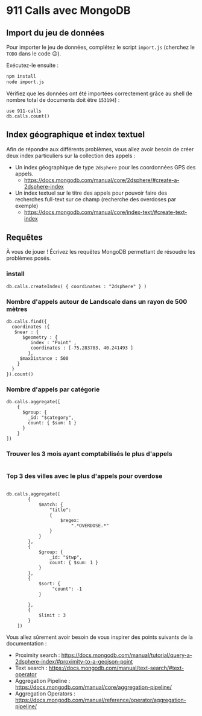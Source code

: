 # 911 Calls avec MongoDB

## Import du jeu de données

Pour importer le jeu de données, complétez le script `import.js` (cherchez le `TODO` dans le code :wink:).

Exécutez-le ensuite :

```bash
npm install
node import.js
```

Vérifiez que les données ont été importées correctement grâce au shell (le nombre total de documents doit être `153194`) :

```
use 911-calls
db.calls.count()
```

## Index géographique et index textuel

Afin de répondre aux différents problèmes, vous allez avoir besoin de créer deux index particuliers sur la collection des appels :

* Un index géographique de type `2dsphere` pour les coordonnées GPS des appels.
  * https://docs.mongodb.com/manual/core/2dsphere/#create-a-2dsphere-index
* Un index textuel sur le titre des appels pour pouvoir faire des recherches full-text sur ce champ (recherche des overdoses par exemple)
  * https://docs.mongodb.com/manual/core/index-text/#create-text-index

## Requêtes

À vous de jouer ! Écrivez les requêtes MongoDB permettant de résoudre les problèmes posés.

### install
```
db.calls.createIndex( { coordinates : "2dsphere" } )
```

### Nombre d'appels autour de Landscale dans un rayon de 500 mètres

```
db.calls.find({ 
  coordinates :{
   $near : {
      $geometry : {   
         index : "Point" ,
         coordinates : [-75.283783, 40.241493 ]
        },
     $maxDistance : 500
    }
  }
}).count()
```

### Nombre d'appels par catégorie

```
db.calls.aggregate([
    { 
      $group: {
        _id: "$category",
        count: { $sum: 1 } 
      }
    }
])
```

### Trouver les 3 mois ayant comptabilisés le plus d'appels

```
```

### Top 3 des villes avec le plus d'appels pour overdose

```

db.calls.aggregate([
        {
            $match: {
                "title": 
                {
                    $regex:
                        ".*OVERDOSE.*"  
                }
            }
        },
        {
            $group: {
                _id: "$twp",
                count: { $sum: 1 }
            }
        },
        {
            $sort: {
                 "count": -1
            }
        
        },
        {
            $limit : 3
        }
    ])

```

Vous allez sûrement avoir besoin de vous inspirer des points suivants de la documentation :

* Proximity search : https://docs.mongodb.com/manual/tutorial/query-a-2dsphere-index/#proximity-to-a-geojson-point
* Text search : https://docs.mongodb.com/manual/text-search/#text-operator
* Aggregation Pipeline : https://docs.mongodb.com/manual/core/aggregation-pipeline/
* Aggregation Operators : https://docs.mongodb.com/manual/reference/operator/aggregation-pipeline/
